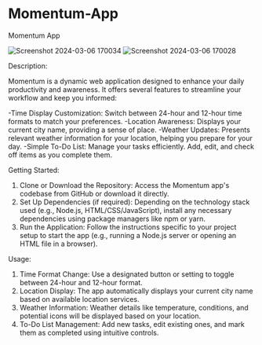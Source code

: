 # Momentum-App
Momentum App

![Screenshot 2024-03-06 170034](https://github.com/jamesS0804/Momentum-App/assets/127102560/16fe667b-f7e6-4eb9-b902-9a4bb85432e0)
![Screenshot 2024-03-06 170028](https://github.com/jamesS0804/Momentum-App/assets/127102560/00f08b28-0e7f-4d5a-855d-131f5e035d78)


Description:

Momentum is a dynamic web application designed to enhance your daily productivity and awareness. It offers several features to streamline your workflow and keep you informed:

-Time Display Customization: Switch between 24-hour and 12-hour time formats to match your preferences.
-Location Awareness: Displays your current city name, providing a sense of place.
-Weather Updates: Presents relevant weather information for your location, helping you prepare for your day.
-Simple To-Do List: Manage your tasks efficiently. Add, edit, and check off items as you complete them.

Getting Started:

1. Clone or Download the Repository: Access the Momentum app's codebase from GitHub or download it directly.
2. Set Up Dependencies (if required): Depending on the technology stack used (e.g., Node.js, HTML/CSS/JavaScript), install any necessary dependencies using package managers like npm or yarn.
3. Run the Application: Follow the instructions specific to your project setup to start the app (e.g., running a Node.js server or opening an HTML file in a browser).

Usage:

1. Time Format Change: Use a designated button or setting to toggle between 24-hour and 12-hour format.
2. Location Display: The app automatically displays your current city name based on available location services.
3. Weather Information: Weather details like temperature, conditions, and potential icons will be displayed based on your location.
3. To-Do List Management: Add new tasks, edit existing ones, and mark them as completed using intuitive controls.
